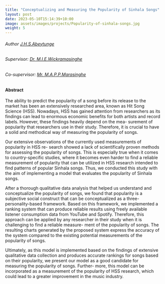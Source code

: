 ```yaml
---
title: "Conceptualizing and Measuring the Popularity of Sinhala Songs"
layout: post
date: 2023-05-10T15:14:39+10:00
image: assets/images/projects/Popularity-of-sinhala-songs.jpg
weight: 5
---
```


###### Author [J.H.S.Abeytunge](/author/JHSAbeytunge.html)

###### Supervisor: [Dr. M.I.E.Wickramasinghe](/team/dr-manju/index.html)
###### Co-supervisor: [ Mr. M.A.P.P.Marasinghe](/team/pasindu-marasinghe/index.html)

#### Abstract 
The ability to predict the popularity of a song before its release to the market has been
an extensively researched area, known as Hit Song Science (HSS). Nowadays, HSS has
gained attention from researchers as its findings can lead to enormous economic benefits
for both artists and record labels. However, these findings heavily depend on the mea-
surement of popularity that researchers use in their study. Therefore, it is crucial to have
a solid and methodical way of measuring the popularity of songs.

Our extensive observations of the currently used measurements of popularity in HSS re-
search showed a lack of scientifically proven methods for assessing the popularity of songs.
This is especially true when it comes to country-specific studies, where it becomes even
harder to find a reliable measurement of popularity that can be utilized in HSS research
intended to find patterns of popular Sinhala songs. Thus, we conducted this study with
the aim of implementing a model that evaluates the popularity of Sinhala songs.

After a thorough qualitative data analysis that helped us understand and conceptualize
the popularity of songs, we found that popularity is a subjective social construct that
can be conceptualized as a three-personality-based framework. Based on this framework,
we implemented a ranking system that can produce reliable results using freely available
listener consumption data from YouTube and Spotify. Therefore, this approach can be
applied by any researcher in their study when it is challenging to find a reliable measure-
ment of the popularity of songs. The resulting charts generated by the proposed system
express the accuracy of the system compared to the existing potential measurements of
the popularity of songs.

Ultimately, as this model is implemented based on the findings of extensive qualitative
data collection and produces accurate rankings for songs based on their popularity, we
present our model as a good candidate for measuring the popularity of songs. Further-
more, this model can be incorporated as a measurement of the popularity of HSS research,
which could lead to a greater improvement in the music industry.